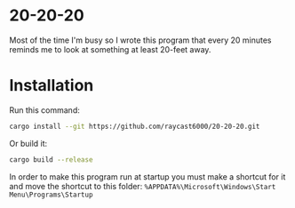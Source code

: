 # 20-20-20
Most of the time I'm busy so I wrote this program that every 20 minutes reminds me to look at something at least 20-feet away.

# Installation
Run this command:
```bash
cargo install --git https://github.com/raycast6000/20-20-20.git
```
Or build it:
```bash
cargo build --release
```
In order to make this program run at startup you must make a shortcut for it and move the shortcut to this folder: `%APPDATA%\Microsoft\Windows\Start Menu\Programs\Startup`